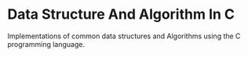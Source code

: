 # Data Structure And Algorithm In C
Implementations of common data structures and Algorithms using the C programming language.
